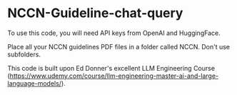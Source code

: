 # NCCN-Guideline-chat-query

To use this code, you will need API keys from OpenAI and HuggingFace. 

Place all your NCCN guidelines PDF files in a folder called NCCN. Don't use subfolders.

This code is built upon Ed Donner's excellent LLM Engineering Course (https://www.udemy.com/course/llm-engineering-master-ai-and-large-language-models/).
